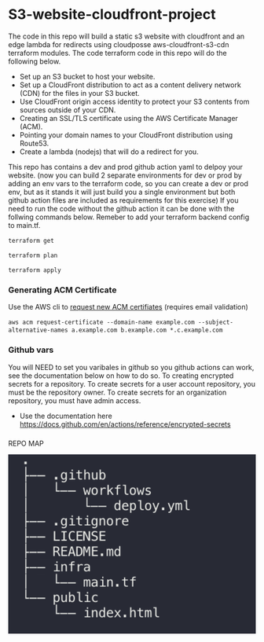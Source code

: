 # S3-website-cloudfront-project
 The code in this repo will build a static s3 website with cloudfront and an edge lambda for redirects using cloudposse aws-cloudfront-s3-cdn terraform modules.
  The code terraform code in this repo will do the following below.
  - Set up an S3 bucket to host your website.
  - Set up a CloudFront distribution to act as a content delivery network (CDN) for the files in your S3 bucket.
  - Use CloudFront origin access identity to protect your S3 contents from sources outside of your CDN.
  - Creating an SSL/TLS certificate using the AWS Certificate Manager (ACM).
  - Pointing your domain names to your CloudFront distribution using Route53.
  - Create a lambda (nodejs) that will do a redirect for you.

This repo has contains a dev and prod github action yaml to delpoy your website. 
(now you can build 2 separate environments for dev or prod by adding an env vars to the terraform code, so you can create a dev or prod env, but as it stands it will just build you a single environment but both github action files are included as requirements for this exercise)
If you need to run the code without the github action it can be done with the follwing commands below. Remeber to add your terraform backend config to main.tf.
```
terraform get
```
```
terraform plan
```
```
terraform apply
```

### Generating ACM Certificate

Use the AWS cli to [request new ACM certifiates](http://docs.aws.amazon.com/acm/latest/userguide/gs-acm-request.html) (requires email validation)
```
aws acm request-certificate --domain-name example.com --subject-alternative-names a.example.com b.example.com *.c.example.com
```

### Github vars 
You will NEED to set you varibales in github so you github actions can work, see the documentation below on how to do so.
To creating encrypted secrets for a repository.
To create secrets for a user account repository, you must be the repository owner. To create secrets for an organization repository, you must have admin access.

- Use the documentation here 
https://docs.github.com/en/actions/reference/encrypted-secrets

###
REPO MAP 

![TERRAFORM RULES!](./map.png)
